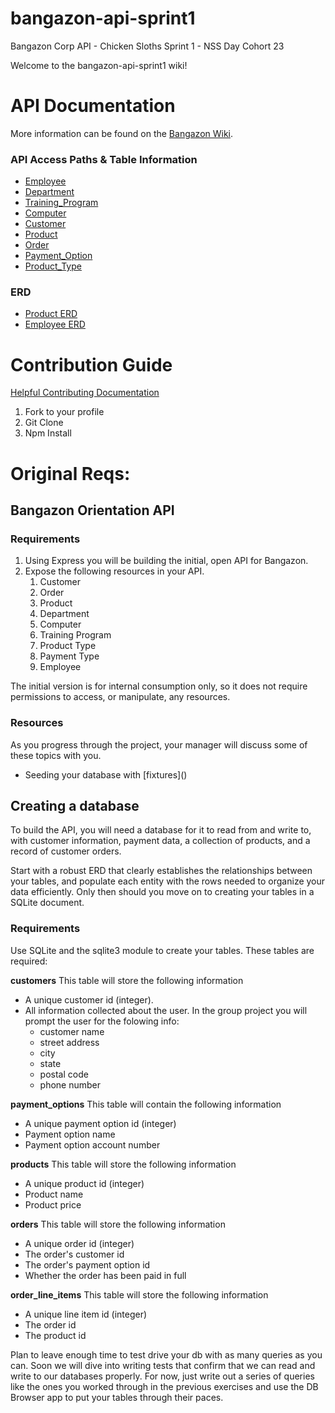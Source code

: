 # bangazon-api-sprint1
Bangazon Corp API - Chicken Sloths Sprint 1 - NSS Day Cohort 23

Welcome to the bangazon-api-sprint1 wiki!

# API Documentation
More information can be found on the [Bangazon Wiki](./wiki).

### API Access Paths & Table Information
- [Employee](./wiki/employee)
- [Department](./wiki/department)
- [Training_Program](./wiki/training_program)
- [Computer](./wiki/computer)
- [Customer](./wiki/customer)
- [Product](./wiki/product)
- [Order](./wiki/order)
- [Payment_Option](./wiki/payment_option)
- [Product_Type](./wiki/product_type)

### ERD
- [Product ERD](./wiki/Products-ERD-Notes)
- [Employee ERD](./wiki/Employee-ERD)

# Contribution Guide
[Helpful Contributing Documentation](https://github.com/chicken-sloths/bangazon-api-sprint1/wiki/CLI-Commands)
1. Fork to your profile
1. Git Clone
1. Npm Install


# Original Reqs:

## Bangazon Orientation API

### Requirements

1. Using Express you will be building the initial, open API for Bangazon.
1. Expose the following resources in your API.
    1. Customer
    1. Order
    1. Product
    1. Department
    1. Computer
    1. Training Program
    1. Product Type
    1. Payment Type
    1. Employee

The initial version is for internal consumption only, so it does not require permissions to access, or manipulate, any resources.

### Resources

As you progress through the project, your manager will discuss some of these topics with you.

* Seeding your database with [fixtures](\)

## Creating a database
To build the API, you will need a database for it to read from and write to, with customer information, payment data, a collection of products, and a record of customer orders.

Start with a robust ERD that clearly establishes the relationships between your tables, and populate each entity with the rows needed to organize your data efficiently. Only then should you move on to creating your tables in a SQLite document.

### Requirements
Use SQLite and the sqlite3 module to create your tables. These tables are required:

**customers**
This table will store the following information
+ A unique customer id (integer).
+ All information collected about the user. In the group project you will prompt the user for the folowing info:
    + customer name
    + street address
    + city
    + state
    + postal code
    + phone number

**payment_options**
This table will contain the following information
+ A unique payment option id (integer)
+ Payment option name
+ Payment option account number

**products**
This table will store the following information
+ A unique product id (integer)
+ Product name
+ Product price

**orders**
This table will store the following information
+ A unique order id (integer)
+ The order's customer id
+ The order's payment option id
+ Whether the order has been paid in full

**order_line_items**
This table will store the following information
+ A unique line item id (integer)
+ The order id
+ The product id

Plan to leave enough time to test drive your db with as many queries as you can. Soon we will dive into writing tests that confirm that we can read and write to our databases properly. For now, just write out a series of queries like the ones you worked through in the previous exercises and use the DB Browser app to put your tables through their paces.
